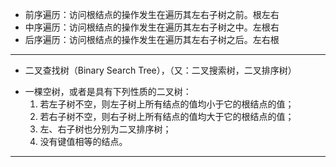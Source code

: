 + 前序遍历：访问根结点的操作发生在遍历其左右子树之前。根左右
+ 中序遍历：访问根结点的操作发生在遍历其左右子树之中。左根右
+ 后序遍历：访问根结点的操作发生在遍历其左右子树之后。左右根
-----------------------------------------
+ 二叉查找树（Binary Search Tree），（又：二叉搜索树，二叉排序树） 
- 一棵空树，或者是具有下列性质的二叉树：
  1. 若左子树不空，则左子树上所有结点的值均小于它的根结点的值；
  2. 若右子树不空，则右子树上所有结点的值均大于它的根结点的值；
  3. 左、右子树也分别为二叉排序树；
  4. 没有键值相等的结点。
----------------------------------------------
